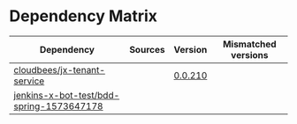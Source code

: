 # Dependency Matrix

Dependency | Sources | Version | Mismatched versions
---------- | ------- | ------- | -------------------
[cloudbees/jx-tenant-service](https://github.com/cloudbees/jx-tenant-service) |  | [0.0.210](https://github.com/cloudbees/jx-tenant-service/releases/tag/v0.0.210) | 
[jenkins-x-bot-test/bdd-spring-1573647178](https://github.com/jenkins-x-bot-test/bdd-spring-1573647178.git) |  | []() | 

